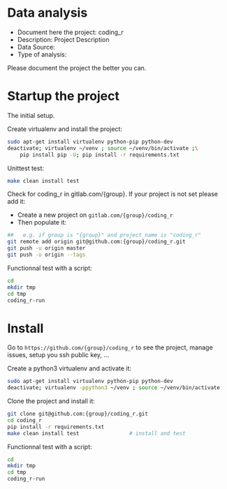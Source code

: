 # Data analysis
- Document here the project: coding_r
- Description: Project Description
- Data Source:
- Type of analysis:

Please document the project the better you can.

# Startup the project

The initial setup.

Create virtualenv and install the project:
```bash
sudo apt-get install virtualenv python-pip python-dev
deactivate; virtualenv ~/venv ; source ~/venv/bin/activate ;\
    pip install pip -U; pip install -r requirements.txt
```

Unittest test:
```bash
make clean install test
```

Check for coding_r in gitlab.com/{group}.
If your project is not set please add it:

- Create a new project on `gitlab.com/{group}/coding_r`
- Then populate it:

```bash
##   e.g. if group is "{group}" and project_name is "coding_r"
git remote add origin git@github.com:{group}/coding_r.git
git push -u origin master
git push -u origin --tags
```

Functionnal test with a script:

```bash
cd
mkdir tmp
cd tmp
coding_r-run
```

# Install

Go to `https://github.com/{group}/coding_r` to see the project, manage issues,
setup you ssh public key, ...

Create a python3 virtualenv and activate it:

```bash
sudo apt-get install virtualenv python-pip python-dev
deactivate; virtualenv -ppython3 ~/venv ; source ~/venv/bin/activate
```

Clone the project and install it:

```bash
git clone git@github.com:{group}/coding_r.git
cd coding_r
pip install -r requirements.txt
make clean install test                # install and test
```
Functionnal test with a script:

```bash
cd
mkdir tmp
cd tmp
coding_r-run
```
